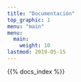 ```yaml
---
title: "Documentación"
top_graphic: 1
menu: "main"
menu:
  main:
    weight: 10
lastmod: 2019-05-15
---
```


{{% docs_index %}}
